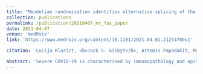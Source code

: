 ```yaml
---
title: "Mendelian randomisation identifies alternative splicing of the FAS death receptor as a mediator of severe COVID-19"
collection: publications
permalink: /publication/20210407_mr_fas_paper
date: 2021-04-07
venue: 'medRxiv'
link: 'https://www.medrxiv.org/content/10.1101/2021.04.01.21254789v1'

citation: 'Lucija Klaric†, <b>Jack S. Gisby†</b>, Artemis Papadaki†, Marisa D. Muckian, Erin Macdonald-Dunlop, Jing Hua Zhao, Alex Tokolyi, Elodie Persyn, Erola Pairo-Castineira, Andrew P Morris, Anette Kalnapenkis, Anne Richmond, Arianna Landini, Åsa K. Hedman, Bram Prins, Daniela Zanetti, Eleanor Wheeler, Charles Kooperberg, Chen Yao, John R. Petrie, Jingyuan Fu, Lasse Folkersen, Mark Walker, Martin Magnusson, Niclas Eriksson, Niklas Mattsson-Carlgren, Paul R.H.J. Timmers, Shih-Jen Hwang, Stefan Enroth, Stefan Gustafsson, Urmo Vosa, Yan Chen, Agneta Siegbahn, Alexander Reiner, Åsa Johansson, Barbara Thorand, Bruna Gigante, Caroline Hayward, Christian Herder, Christian Gieger, Claudia Langenberg, Daniel Levy, Daria V. Zhernakova, J. Gustav Smith, Harry Campbell, Johan Sundstrom, John Danesh, Karl Michaëlsson, Karsten Suhre, Lars Lind, Lars Wallentin, Leonid Padyukov, Mikael Landén, Nicholas J. Wareham, Andreas Göteson, Oskar Hansson, Per Eriksson, Rona J. Strawbridge, Themistocles L. Assimes, Tonu Esko, Ulf Gyllensten, J. Kenneth Baillie, Dirk S. Paul, Peter K. Joshi, Adam S. Butterworth, Anders Mälarstig, Nicola Pirastu, James F. Wilson, James E. Peters. Mendelian randomisation identifies alternative splicing of the FAS death receptor as a mediator of severe COVID-19. <i>medRxiv</i> 2021.04.01.21254789; doi: https://doi.org/10.1101/2021.04.01.21254789'

abstract: 'Severe COVID-19 is characterised by immunopathology and epithelial injury. Proteomic studies have identified circulating proteins that are biomarkers of severe COVID-19, but cannot distinguish correlation from causation. To address this, we performed Mendelian randomisation (MR) to identify proteins that mediate severe COVID-19. Using protein quantitative trait loci (pQTL) data from the SCALLOP consortium, involving meta-analysis of up to 26,494 individuals, and COVID-19 genome-wide association data from the Host Genetics Initiative, we performed MR for 157 COVID-19 severity protein biomarkers. We identified significant MR results for five proteins: FAS, TNFRSF10A, CCL2, EPHB4 and LGALS9. Further evaluation of these candidates using sensitivity analyses and colocalization testing provided strong evidence to implicate the apoptosis-associated cytokine receptor FAS as a causal mediator of severe COVID-19. This effect was specific to severe disease. Using RNA-seq data from 4,778 individuals, we demonstrate that the pQTL at the FAS locus results from genetically influenced alternate splicing causing skipping of exon 6. We show that the risk allele for very severe COVID-19 increases the proportion of transcripts lacking exon 6, and thereby increases soluble FAS. Soluble FAS acts as a decoy receptor for FAS-ligand, inhibiting apoptosis induced through membrane-bound FAS. In summary, we demonstrate a novel genetic mechanism that contributes to risk of severe of COVID-19, highlighting a pathway that may be a promising therapeutic target.'
---
```

